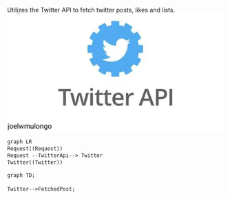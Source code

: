 Utilizes the Twitter API to fetch twitter posts, likes and lists.
<img src="img/joeltwitter.jpg">

```mermaid
graph LR
Request((Request))
Request --TwitterApi--> Twitter
Twitter((Twitter))
```
```mermaid
graph TD;

Twitter-->FetchedPost;
```
